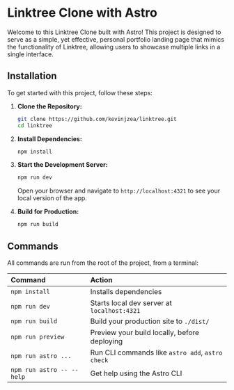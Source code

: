 # Linktree Clone with Astro

Welcome to this Linktree Clone built with Astro! This project is designed to serve as a simple, yet effective, personal portfolio landing page that mimics the functionality of Linktree, allowing users to showcase multiple links in a single interface.

## Installation

To get started with this project, follow these steps:

1. **Clone the Repository:**

   ```bash
   git clone https://github.com/kevinjzea/linktree.git
   cd linktree
   ```

2. **Install Dependencies:**

   ```bash
   npm install
   ```

3. **Start the Development Server:**

   ```bash
   npm run dev
   ```

   Open your browser and navigate to `http://localhost:4321` to see your local version of the app.

4. **Build for Production:**

   ```bash
   npm run build
   ```

## Commands

All commands are run from the root of the project, from a terminal:

| Command                   | Action                                           |
| :------------------------ | :----------------------------------------------- |
| `npm install`             | Installs dependencies                            |
| `npm run dev`             | Starts local dev server at `localhost:4321`      |
| `npm run build`           | Build your production site to `./dist/`          |
| `npm run preview`         | Preview your build locally, before deploying     |
| `npm run astro ...`       | Run CLI commands like `astro add`, `astro check` |
| `npm run astro -- --help` | Get help using the Astro CLI                     |
